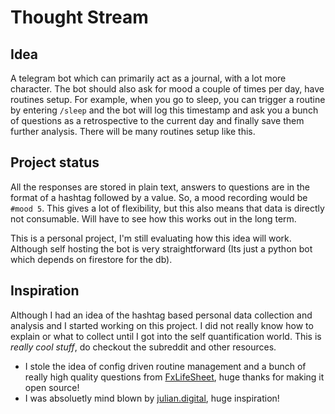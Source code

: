 # Thought Stream

## Idea

A telegram bot which can primarily act as a journal, with a lot more character. The bot should also ask for mood a couple of times per day, have routines setup. For example, when you go to sleep, you can trigger a routine by entering `/sleep` and the bot will log this timestamp and ask you a bunch of questions as a retrospective to the current day and finally save them further analysis. There will be many routines setup like this.

## Project status

All the responses are stored in plain text, answers to questions are in the format of a hashtag followed by a value. So, a mood recording would be `#mood 5`. This gives a lot of flexibility, but this also means that data is directly not consumable. Will have to see how this works out in the long term.

This is a personal project, I'm still evaluating how this idea will work. Although self hosting the bot is very straightforward (Its just a python bot which depends on firestore for the db).

## Inspiration

Although I had an idea of the hashtag based personal data collection and analysis and I started working on this project. I did not really know how to explain or what to collect until I got into the self quantification world. This is _really cool stuff_, do checkout the subreddit and other resources. 

- I stole the idea of config driven routine management and a bunch of really high quality questions from [FxLifeSheet](https://github.com/krausefx/fxlifesheet), huge thanks for making it open source!
- I was absoluetly mind blown by [julian.digital](https://julian.digital/), huge inspiration!
